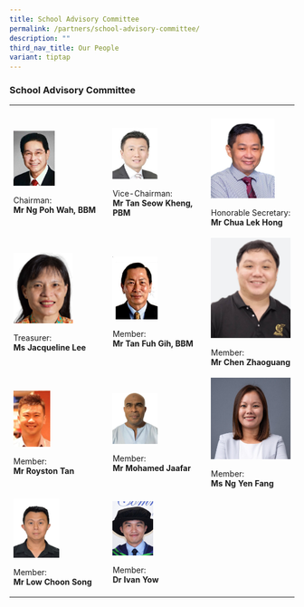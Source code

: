 ```yaml
---
title: School Advisory Committee
permalink: /partners/school-advisory-committee/
description: ""
third_nav_title: Our People
variant: tiptap
---
```

<h3>School Advisory Committee</h3><table><tbody><tr><th rowspan="1" colspan="1"><p></p></th><th rowspan="1" colspan="1"><p></p></th><th rowspan="1" colspan="1"><p></p></th></tr><tr><td rowspan="1" colspan="1"><div class="isomer-image-wrapper"><img style="width: 45%;" height="auto" width="100%" alt="" src="/images/SAC/Chairman.jpeg"></div><p>Chairman: <br><strong>Mr Ng Poh Wah, BBM</strong></p></td><td rowspan="1" colspan="1"><div class="isomer-image-wrapper"><img style="width: 50%;" height="auto" width="100%" alt="" src="/images/SAC/Tan_Seow_Kheng.JPG"></div><p>Vice-Chairman:<br><strong>Mr Tan Seow Kheng, PBM</strong></p></td><td rowspan="1" colspan="1"><div class="isomer-image-wrapper"><img style="width: 80%;" height="auto" width="100%" alt="" src="/images/SMC/SMC 2023/mr chua lek hong.jpeg"></div><p>Honorable Secretary:<br><strong>Mr Chua Lek Hong</strong></p></td></tr><tr><td rowspan="1" colspan="1"><div class="isomer-image-wrapper"><img style="width: 65%;" height="auto" width="100%" alt="" src="/images/SAC/Treasurer________Mdm_Jacqueline_Lee.jpg"></div><p>Treasurer:<br><strong>Ms Jacqueline Lee</strong></p></td><td rowspan="1" colspan="1"><div class="isomer-image-wrapper"><img style="width: 50%;" height="auto" width="100%" alt="" src="/images/SAC/Tan_Fuh_Gih.JPG"></div><p>Member: <br><strong>Mr Tan Fuh Gih, BBM</strong></p></td><td rowspan="1" colspan="1"><div class="isomer-image-wrapper"><img style="width: 100%" height="auto" width="100%" alt="" src="/images/SAC/Zhaoguang.jpg"></div><p>Member:<br><strong>Mr Chen Zhaoguang</strong></p></td></tr><tr><td rowspan="1" colspan="1"><div class="isomer-image-wrapper"><img style="width: 40%;" height="auto" width="100%" alt="" src="/images/SAC/Royston.jpg"></div><p>Member:<br><strong>Mr Royston Tan</strong></p></td><td rowspan="1" colspan="1"><div class="isomer-image-wrapper"><img style="width: 50%;" height="auto" width="100%" alt="" src="/images/SAC/Jaafar.jpg"></div><p>Member:<br><strong>Mr Mohamed Jaafar</strong></p></td><td rowspan="1" colspan="1"><div class="isomer-image-wrapper"><img style="width: 100%" height="auto" width="100%" alt="" src="/images/SAC/Yen_Fang.jpg"></div><p>Member:<br><strong>Ms Ng Yen Fang</strong></p></td></tr><tr><td rowspan="1" colspan="1"><div class="isomer-image-wrapper"><img style="width: 50%;" height="auto" width="100%" alt="" src="/images/SAC/Choon_Song.jpg"></div><p>Member:<br><strong>Mr Low Choon Song</strong></p></td><td rowspan="1" colspan="1"><div class="isomer-image-wrapper"><img style="width: 45%;" height="auto" width="100%" alt="" src="/images/SAC/Ivan.jpg"></div><p>Member:<br><strong>Dr Ivan Yow</strong></p></td><td rowspan="1" colspan="1"><p></p></td></tr></tbody></table><p></p>